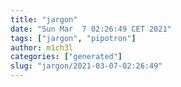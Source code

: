 ```yaml
---
title: "jargon"
date: "Sun Mar  7 02:26:49 CET 2021"
tags: ["jargon", "pipotron"]
author: m1ch3l
categories: ["generated"]
slug: "jargon/2021-03-07-02:26:49"
---
```



